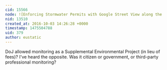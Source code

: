 ```yaml
---
cid: 15566
node: ![Enforcing Stormwater Permits with Google Street View along the Mystic River](../notes/mathew/09-30-2016/enforcing-stormwater-permits-with-google-street-view-along-the-mystic-river)
nid: 13510
created_at: 2016-10-03 14:26:28 +0000
timestamp: 1475504788
uid: 379
author: eustatic
---
```


DoJ allowed monitoring as a Supplemental Environmental Project (in lieu of fees)?  I've heard the opposite.  Was it citizen or government, or third-party professional monitoring?